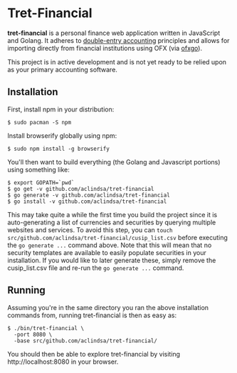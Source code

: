 # Tret-Financial

**tret-financial** is a personal finance web application written in JavaScript and
Golang. It adheres to [double-entry
accounting](https://en.wikipedia.org/wiki/Double-entry_bookkeeping_system)
principles and allows for importing directly from financial institutions using
OFX (via [ofxgo](https://github.com/aclindsa/ofxgo)).

This project is in active development and is not yet ready to be relied upon as
your primary accounting software.

## Installation

First, install npm in your distribution:

	$ sudo pacman -S npm

Install browserify globally using npm:

	$ sudo npm install -g browserify

You'll then want to build everything (the Golang and Javascript portions) using
something like:

	$ export GOPATH=`pwd`
	$ go get -v github.com/aclindsa/tret-financial
	$ go generate -v github.com/aclindsa/tret-financial
	$ go install -v github.com/aclindsa/tret-financial

This may take quite a while the first time you build the project since it is
auto-generating a list of currencies and securities by querying multiple
websites and services. To avoid this step, you can `touch
src/github.com/aclindsa/tret-financial/cusip_list.csv` before executing the `go
generate ...` command above. Note that this will mean that no security templates
are available to easily populate securities in your installation. If you would
like to later generate these, simply remove the cusip_list.csv file and re-run
the `go generate ...` command.

## Running

Assuming you're in the same directory you ran the above installation commands
from, running tret-financial is then as easy as:

	$ ./bin/tret-financial \
	  -port 8080 \
	  -base src/github.com/aclindsa/tret-financial/

You should then be able to explore tret-financial by visiting http://localhost:8080 in
your browser.
